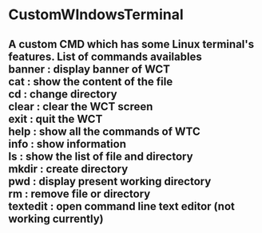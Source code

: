 # CustomWIndowsTerminal
A custom CMD which has some Linux terminal's features.
List of commands availables \
banner          : display banner of WCT \
cat             : show the content of the file\
cd              : change directory\
clear           : clear the WCT screen\
exit            : quit the WCT\
help            : show all the commands of WTC\
info            : show information\
ls              : show the list of file and directory\
mkdir           : create directory\
pwd             : display present working directory\
rm              : remove file or directory\
textedit        : open command line text editor (not working currently)
------------------------------------------------
